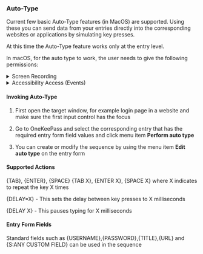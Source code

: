 ### Auto-Type
Current few basic Auto-Type features (in MacOS) are supported. Using these you can send data from your entries directly into the corresponding websites or applications by simulating key presses. 

At this time the Auto-Type feature works only at the entry level. 

In macOS, for the auto type to work, the user needs to give the following permissions: 

<details>
<summary>Screen Recording</summary>
<h1 align="center">
  <img src="../screenshots/screen_recording_permission_request_prompt.jpg" alt=""  />
  <br>
</h1>
</details>

<details>
<summary>Accessibility Access (Events)</summary>
<h1 align="center">
  <img src="../screenshots/accessibility_access_request_prompt.jpg" alt=""  />
  <br>
</h1>
</details>


#### Invoking Auto-Type

1. First open the target window, for example login page in a website and make sure the first input
   control has the focus

2. Go to OneKeePass and select the corresponding entry that has the required entry form field values and click menu item **Perform auto type**

3. You can create or modify the sequence by using the menu item **Edit auto type** on the entry form


#### Supported Actions
{TAB}, {ENTER}, {SPACE} 
{TAB X}, {ENTER X}, {SPACE X}  where X indicates to repeat the key X times 

{DELAY=X}  -  This sets the delay between key presses to X milliseconds

{DELAY X}  - This pauses typing for X milliseconds

#### Entry Form Fields

Standard fields such as {USERNAME},{PASSWORD},{TITLE},{URL} and {S:ANY CUSTOM FIELD} can be used in the sequence


   